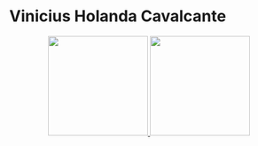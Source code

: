 # Vinicius Holanda Cavalcante
<div align="center">
  <a href="https://github.com/viniciusholanda001">
  <img height="180em" src="https://github-readme-stats.vercel.app/api?username=viniciusHolanda001&show_icons=true&theme=dracula&include_all_commits=true&count_private=true"/>
  <img height="180em" src="https://github-readme-stats.vercel.app/api/top-langs/?username=viniciusHolanda001&layout=compact&langs_count=7&theme=dracula"/>
</div>

